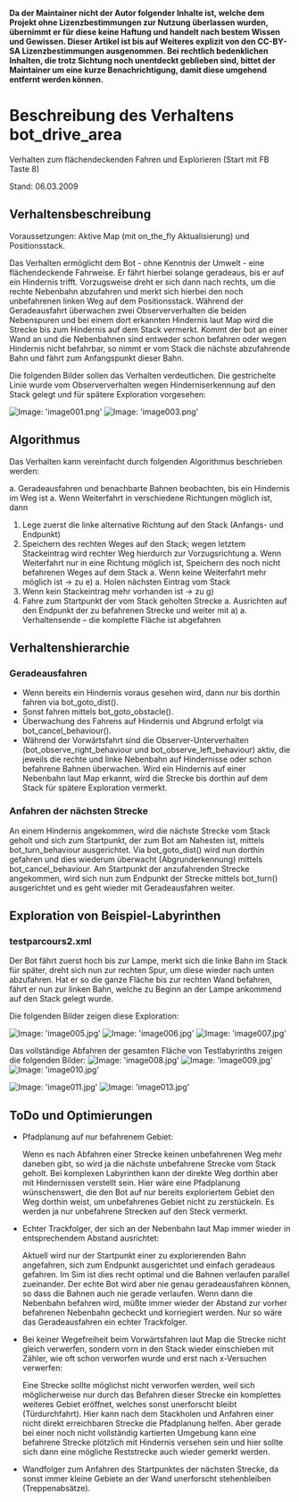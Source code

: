 **Da der Maintainer nicht der Autor folgender Inhalte ist, welche dem Projekt ohne Lizenzbestimmungen zur Nutzung überlassen wurden, übernimmt er für diese keine Haftung und handelt nach bestem Wissen und Gewissen. Dieser Artikel ist bis auf Weiteres explizit von den CC-BY-SA Lizenzbestimmungen ausgenommen. Bei rechtlich bedenklichen Inhalten, die trotz Sichtung noch unentdeckt geblieben sind, bittet der Maintainer um eine kurze Benachrichtigung, damit diese umgehend entfernt werden können.**

# Beschreibung des Verhaltens bot_drive_area

Verhalten zum flächendeckenden Fahren und Explorieren (Start mit FB Taste 8)

Stand: 06.03.2009

## Verhaltensbeschreibung

Voraussetzungen: Aktive Map (mit on_the_fly Aktualisierung) und Positionsstack.

Das Verhalten ermöglicht dem Bot - ohne Kenntnis der Umwelt - eine flächendeckende Fahrweise. Er fährt hierbei solange geradeaus, bis er auf ein Hindernis trifft. Vorzugsweise dreht er sich dann nach rechts, um die rechte Nebenbahn abzufahren und merkt sich hierbei den noch unbefahrenen linken Weg auf dem Positionsstack. Während der Geradeausfahrt überwachen zwei Obserververhalten die beiden Nebenspuren und bei einem dort erkannten Hindernis laut Map wird die Strecke bis zum Hindernis auf dem Stack vermerkt.  Kommt der bot an einer Wand an und die Nebenbahnen sind entweder schon befahren oder wegen Hindernis nicht befahrbar, so nimmt er vom Stack die nächste abzufahrende Bahn und fährt zum Anfangspunkt dieser Bahn.

Die folgenden Bilder sollen das Verhalten verdeutlichen. Die gestrichelte Linie wurde vom Obserververhalten wegen Hinderniserkennung auf den Stack gelegt und für spätere Exploration vorgesehen:

 ![Image: 'image001.png'](image001.png) ![Image: 'image003.png'](image003.png)

## Algorithmus

Das Verhalten kann vereinfacht durch folgenden Algorithmus beschrieben werden:

 a. Geradeausfahren und benachbarte Bahnen beobachten, bis ein Hindernis im Weg ist
 a. Wenn Weiterfahrt in verschiedene Richtungen möglich ist, dann
  1. Lege zuerst die linke alternative Richtung auf den Stack (Anfangs- und Endpunkt)
  1. Speichern des rechten Weges auf den Stack; wegen letztem Stackeintrag wird rechter Weg hierdurch zur Vorzugsrichtung
 a. Wenn Weiterfahrt nur in eine Richtung möglich ist, Speichern des noch nicht befahrenen Weges auf dem Stack
 a. Wenn keine Weiterfahrt mehr möglich ist -> zu e)
 a. Holen nächsten Eintrag vom Stack
  1. Wenn kein Stackeintrag mehr vorhanden ist -> zu g)
  1. Fahre zum Startpunkt der vom Stack geholten Strecke
 a. Ausrichten auf den Endpunkt der zu befahrenen Strecke und weiter mit a)
 a. Verhaltensende – die komplette Fläche ist abgefahren

## Verhaltenshierarchie

### Geradeausfahren

* Wenn bereits ein Hindernis voraus gesehen wird, dann nur bis dorthin fahren via bot_goto_dist().
* Sonst fahren mittels bot_goto_obstacle().
* Überwachung des Fahrens auf Hindernis und Abgrund erfolgt via bot_cancel_behaviour().
* Während der Vorwärtsfahrt sind die Observer-Unterverhalten (bot_observe_right_behaviour und bot_observe_left_behaviour) aktiv, die jeweils die rechte und linke Nebenbahn auf Hindernisse oder schon befahrene Bahnen überwachen. Wird ein Hindernis auf einer Nebenbahn laut Map erkannt, wird die Strecke bis dorthin auf dem Stack für spätere Exploration vermerkt.

### Anfahren der nächsten Strecke

An einem Hindernis angekommen, wird die nächste Strecke vom Stack geholt und sich zum Startpunkt, der zum Bot am Nahesten ist, mittels bot_turn_behaviour ausgerichtet. Via bot_goto_dist() wird nun dorthin gefahren und dies wiederum überwacht (Abgrunderkennung) mittels bot_cancel_behaviour. Am Startpunkt der anzufahrenden Strecke angekommen, wird sich nun zum Endpunkt der Strecke mittels bot_turn() ausgerichtet und es geht wieder mit Geradeausfahren weiter.

## Exploration von Beispiel-Labyrinthen

### testparcours2.xml

Der Bot fährt zuerst hoch bis zur Lampe, merkt sich die linke Bahn im Stack für später, dreht sich nun zur rechten Spur, um diese wieder nach unten abzufahren. Hat er so die ganze Fläche bis zur rechten Wand befahren, fährt er nun zur linken Bahn, welche zu Beginn an der Lampe ankommend auf den Stack gelegt wurde.

Die folgenden Bilder zeigen diese Exploration:

 ![Image: 'image005.jpg'](image005.jpg) ![Image: 'image006.jpg'](image006.jpg) ![Image: 'image007.jpg'](image007.jpg)

Das vollständige Abfahren der gesamten Fläche von Testlabyrinths zeigen die folgenden Bilder:
 ![Image: 'image008.jpg'](image008.jpg) ![Image: 'image009.jpg'](image009.jpg) ![Image: 'image010.jpg'](image010.jpg)

 ![Image: 'image011.jpg'](image011.jpg) ![Image: 'image013.jpg'](image013.jpg)

## ToDo und Optimierungen

* Pfadplanung auf nur befahrenem Gebiet:

  Wenn es nach Abfahren einer Strecke keinen unbefahrenen Weg mehr daneben gibt, so wird ja die nächste unbefahrene Strecke vom Stack geholt. Bei komplexen Labyrinthen kann der direkte Weg dorthin aber mit Hindernissen verstellt sein. Hier wäre eine Pfadplanung wünschenswert, die den Bot auf nur bereits exploriertem Gebiet den Weg dorthin weist, um unbefahrenes Gebiet nicht zu zerstückeln. Es werden ja nur unbefahrene Strecken auf den Steck vermerkt.

* Echter Trackfolger, der sich an der Nebenbahn laut Map immer wieder in entsprechendem Abstand ausrichtet:

  Aktuell wird nur der Startpunkt einer zu explorierenden Bahn angefahren, sich zum Endpunkt ausgerichtet und einfach geradeaus gefahren. Im Sim ist dies recht optimal und die Bahnen verlaufen parallel zueinander. Der echte Bot wird aber nie genau geradeausfahren können, so dass die Bahnen auch nie gerade verlaufen. Wenn dann die Nebenbahn befahren wird, müßte immer wieder der Abstand zur vorher befahrenen Nebenbahn gecheckt und korriegiert werden. Nur so wäre das Geradeausfahren ein echter Trackfolger.

* Bei keiner Wegefreiheit beim Vorwärtsfahren laut Map die Strecke nicht gleich verwerfen, sondern vorn in den Stack wieder einschieben mit Zähler, wie oft schon verworfen wurde und erst nach x-Versuchen verwerfen:

  Eine Strecke sollte möglichst nicht verworfen werden, weil sich möglicherweise nur durch das Befahren dieser Strecke ein komplettes weiteres Gebiet eröffnet, welches sonst unerforscht bleibt (Türdurchfahrt). Hier kann nach dem Stackholen und Anfahren einer nicht direkt erreichbaren Strecke die Pfadplanung helfen. Aber gerade bei einer noch nicht vollständig kartierten Umgebung kann eine befahrene Strecke plötzlich mit Hindernis versehen sein und hier sollte sich dann eine mögliche Reststrecke auch wieder gemerkt werden.

* Wandfolger zum Anfahren des Startpunktes der nächsten Strecke, da sonst immer kleine Gebiete an der Wand unerforscht stehenbleiben (Treppenabsätze).
